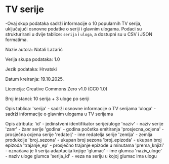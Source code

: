 # TV serije 
-Ovaj skup podataka sadrži informacije o 10 popularnih TV serija, uključujući osnovne podatke o seriji i glavnim ulogama. Podaci su strukturirani u dvije tablice: `serija` i `uloga`, a dostupni su u CSV i JSON formatima.

Naziv autora: Natali Lazarić

Verija skupa podataka: 1.0

Jezik podataka: Hrvatski

Datum kreiranja: 19.10.2025.

Licencija: Creative Commons Zero v1.0 (CC0 1.0)

Broj instanci: 10 serija + 3 uloge po seriji

Opis tablica:
	'serija' - sadrži osnovne informacije o TV serijama
	'uloga' - sadrži informacije o glavnim ulogama u TV serijama
	
Opis atributa:
    'id' - jedinstveni identifikator serije/uloge
    'naziv' - naziv serije
    'zanr' - žanr serije
    'godina' - godina početka emitiranja
    'prosjecna_ocjena' - prosječna ocjena serije
    'redatelj' - ime redatelja serije
    'zemlja' - zemlja produkcije
    'broj_sezona' - ukupan broj sezona
    'broj_epizoda' - ukupan broj epizoda
    'trajanje_ep' - prosječno trajanje epizode u minutama
    'prema_knjizi' - označava je li serija adaptacija knjige
    'glumac' - ime glumca
    'naziv_uloge' - naziv uloge glumca
    'serija_id' - veza na seriju u kojoj glumac ima ulogu

